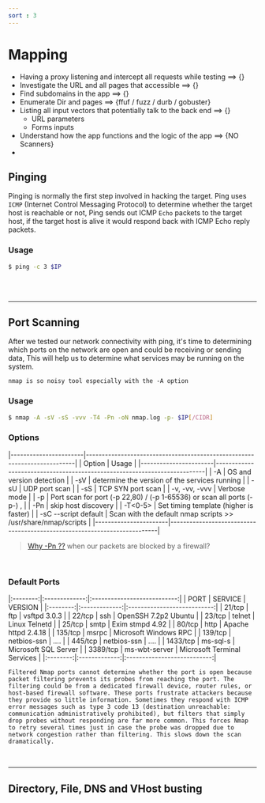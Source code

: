 ```yaml
---
sort : 3
---
```


# Mapping

- Having a proxy listening and intercept all requests while testing ==> {}
- Investigate the URL and all pages that accessible ==> {}
- Find subdomains in the app ==> {}
- Enumerate Dir and pages ==> {ffuf / fuzz / durb / gobuster}
- Listing all input vectors that potentially talk to the back end ==> {}
	- URL parameters 
	- Forms inputs 
- Understand how the app functions and the logic of the app ==> {NO Scanners}
- 



## Pinging 
Pinging is normally the first step involved in hacking the target. Ping uses `ICMP` (Internet Control Messaging Protocol) to determine whether the target host is reachable or not, Ping sends out ICMP `Echo` packets to the target host, if the target host is alive it would respond back with ICMP Echo reply packets.

### Usage
```bash
$ ping -c 3 $IP 
```


<br>
<br>

-------- 



## Port Scanning

After we tested our network connectivity with ping, it's time to determining which ports on the network are open and could be receiving or sending data, This will help us to determine what services may be running on the system.

```warning
nmap is so noisy tool especially with the -A option
```

### Usage
```bash
$ nmap -A -sV -sS -vvv -T4 -Pn -oN nmap.log -p- $IP[/CIDR]
```

### Options
|-----------------------|--------------------------------------------------------------------------|
| Option                | Usage                                                                    |
|-----------------------|--------------------------------------------------------------------------|
| -A                    | OS and version detection                                                 |
| -sV                   | determine the version of the services running                            |
| -sU                   | UDP port scan                                                            |
| -sS                   | TCP SYN port scan                                                        |
| -v, -vv, -vvv         | Verbose mode                                                             |
| -p <port range>       | Port scan for port (-p 22,80) / (-p 1-65536)  or scan all ports (-p-) ,  |
| -Pn                   | skip host discovery                                                      |
| -T<0-5>               | Set timing template (higher is faster)                                   |
| -sC  --script default | Scan with the default nmap scripts  >>  /usr/share/nmap/scripts          |
|-----------------------|--------------------------------------------------------------------------|

> [Why -Pn ??](https://informationsecurity.medium.com/nmap-pn-no-ping-option-analysis-d9aaa95be5b0) when our packets are blocked by a firewall?

<br>

### Default Ports

|:--------:|:-------------:|:---------------------------:|
|   PORT   |    SERVICE    |           VERSION           |
|:--------:|:-------------:|:---------------------------:|
| 21/tcp   | ftp           | vsftpd 3.0.3                |
| 22/tcp   | ssh           | OpenSSH 7.2p2 Ubuntu        |
| 23/tcp   | telnet        | Linux Telnetd               |
| 25/tcp   | smtp          | Exim stmpd 4.92             |
| 80/tcp   | http          | Apache  httpd 2.4.18        |
| 135/tcp  | msrpc         | Microsoft Windows RPC       |
| 139/tcp  | netbios-ssn   | ....                        |
| 445/tcp  | netbios-ssn   | ....                        |
| 1433/tcp | ms-sql-s      | Microsoft SQL Server        |
| 3389/tcp | ms-wbt-server | Microsoft Terminal Services |
|:--------:|:-------------:|:---------------------------:|


```note
Filtered Nmap ports cannot determine whether the port is open because packet filtering prevents its probes from reaching the port. The filtering could be from a dedicated firewall device, router rules, or host-based firewall software. These ports frustrate attackers because they provide so little information. Sometimes they respond with ICMP error messages such as type 3 code 13 (destination unreachable: communication administratively prohibited), but filters that simply drop probes without responding are far more common. This forces Nmap to retry several times just in case the probe was dropped due to network congestion rather than filtering. This slows down the scan dramatically.
```

<br>

----

## Directory, File, DNS and VHost busting
